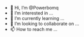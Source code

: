 - 👋 Hi, I’m @Powerbomq
- 👀 I’m interested in ...
- 🌱 I’m currently learning ...
- 💞️ I’m looking to collaborate on ...
- 📫 How to reach me ...

<!---
Powerbomq/Powerbomq is a ✨ special ✨ repository because its `README.md` (this file) appears on your GitHub profile.
You can click the Preview link to take a look at your changes.
--->
